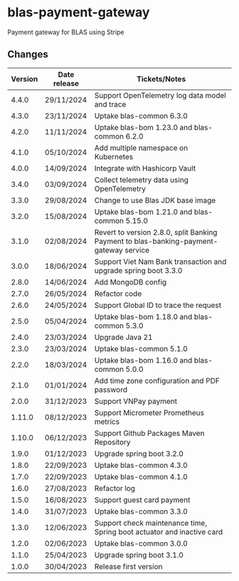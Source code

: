 # blas-payment-gateway

Payment gateway for BLAS using Stripe

## Changes

| Version | Date release | Tickets/Notes                                                                          |
|---------|--------------|----------------------------------------------------------------------------------------|
| 4.4.0   | 29/11/2024   | Support OpenTelemetry log data model and trace                                         |
| 4.3.0   | 23/11/2024   | Uptake blas-common 6.3.0                                                               |
| 4.2.0   | 11/11/2024   | Uptake blas-bom 1.23.0 and blas-common 6.2.0                                           |
| 4.1.0   | 05/10/2024   | Add multiple namespace on Kubernetes                                                   |
| 4.0.0   | 14/09/2024   | Integrate with Hashicorp Vault                                                         |
| 3.4.0   | 03/09/2024   | Collect telemetry data using OpenTelemetry                                             |
| 3.3.0   | 29/08/2024   | Change to use Blas JDK base image                                                      |
| 3.2.0   | 15/08/2024   | Uptake blas-bom 1.21.0 and blas-common 5.15.0                                          |
| 3.1.0   | 02/08/2024   | Revert to version 2.8.0, split Banking Payment to blas-banking-payment-gateway service |
| 3.0.0   | 18/06/2024   | Support Viet Nam Bank transaction and upgrade spring boot 3.3.0                        |
| 2.8.0   | 14/06/2024   | Add MongoDB config                                                                     |
| 2.7.0   | 26/05/2024   | Refactor code                                                                          |
| 2.6.0   | 24/05/2024   | Support Global ID to trace the request                                                 |
| 2.5.0   | 05/04/2024   | Uptake blas-bom 1.18.0 and blas-common 5.3.0                                           |
| 2.4.0   | 23/03/2024   | Upgrade Java 21                                                                        |
| 2.3.0   | 23/03/2024   | Uptake blas-common 5.1.0                                                               |
| 2.2.0   | 18/03/2024   | Uptake blas-bom 1.16.0 and blas-common 5.0.0                                           |
| 2.1.0   | 01/01/2024   | Add time zone configuration and PDF password                                           |
| 2.0.0   | 31/12/2023   | Support VNPay payment                                                                  |
| 1.11.0  | 08/12/2023   | Support Micrometer Prometheus metrics                                                  |
| 1.10.0  | 06/12/2023   | Support Github Packages Maven Repository                                               |
| 1.9.0   | 01/12/2023   | Upgrade spring boot 3.2.0                                                              |
| 1.8.0   | 22/09/2023   | Uptake blas-common 4.3.0                                                               |
| 1.7.0   | 22/09/2023   | Uptake blas-common 4.1.0                                                               |
| 1.6.0   | 27/08/2023   | Refactor log                                                                           |
| 1.5.0   | 16/08/2023   | Support guest card payment                                                             |
| 1.4.0   | 31/07/2023   | Uptake blas-common 3.3.0                                                               |
| 1.3.0   | 12/06/2023   | Support check maintenance time, Spring boot actuator and inactive card                 |
| 1.2.0   | 02/06/2023   | Uptake blas-common 3.0.0                                                               |
| 1.1.0   | 25/04/2023   | Upgrade spring boot 3.1.0                                                              |
| 1.0.0   | 30/04/2023   | Release first version                                                                  |

